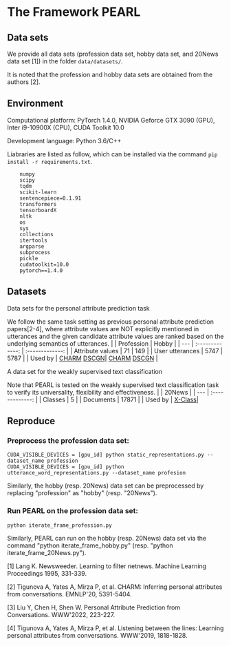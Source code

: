# The Framework PEARL
## Data sets
We provide all data sets (profession data set, hobby data set, and 20News data set [1]) in the folder `data/datasets/`.

It is noted that the profession and hobby data sets are obtained from the authors [2].

## Environment

Computational platform: PyTorch 1.4.0, NVIDIA Geforce GTX 3090 (GPU), Inter i9-10900X (CPU), CUDA Toolkit 10.0

Development language: Python 3.6/C++
       
Liabraries are listed as follow, which can be installed via the command `pip install -r requirements.txt`.
```
    numpy
    scipy
    tqdm
    scikit-learn
    sentencepiece=0.1.91
    transformers
    tensorboardX
    nltk
    os
    sys
    collections
    itertools
    argparse
    subprocess
    pickle
	cudatoolkit=10.0
	pytorch==1.4.0
```
## Datasets
Data sets for the personal attribute prediction task

We follow the same task setting as previous personal attribute prediction papers[2-4], where attribute values are NOT explicitly mentioned in utterances and the given candidate attribute values are ranked based on the underlying semantics of utterances.
|     | Profession | Hobby |
| --- | :-------------: | :-------------: |
| Attribute values | 71 | 149 |
| User utterances | 5747 | 5787 |
| Used by | [CHARM](https://aclanthology.org/2020.emnlp-main.434/)  [DSCGN](https://dl.acm.org/doi/abs/10.1145/3487553.3524248)| [CHARM](https://aclanthology.org/2020.emnlp-main.434/)  [DSCGN](https://dl.acm.org/doi/abs/10.1145/3487553.3524248) |

A data set for the weakly supervised text classification

Note that PEARL is tested on the weakly supervised text classification task to verify its universality, flexibility and effectiveness.
| | 20News |
| --- | :-------------: |
| Classes | 5 |
| Documents | 17871 |
| Used by | [X-Class](https://arxiv.org/abs/2010.12794)|
## Reproduce
### Preprocess the profession data set:

    CUDA_VISIBLE_DEVICES = [gpu_id] python static_representations.py --dataset_name profession
    CUDA_VISIBLE_DEVICES = [gpu_id] python utterance_word_representations.py --dataset_name profesion

Similarly, the hobby (resp. 20News) data set can be preprocessed by replacing "profession" as "hobby" (resp. "20News").
### Run PEARL on the profession data set:

    python iterate_frame_profession.py

Similarly, PEARL can run on the hobby (resp. 20News) data set via the command "python iterate_frame_hobby.py" (resp. "python iterate_frame_20News.py").

[1] Lang K. Newsweeder. Learning to filter netnews. Machine Learning Proceedings 1995, 331-339.    

[2] Tigunova A, Yates A, Mirza P, et al. CHARM: Inferring personal attributes from conversations. EMNLP'20, 5391-5404.

[3] Liu Y, Chen H, Shen W. Personal Attribute Prediction from Conversations. WWW'2022, 223-227.

[4] Tigunova A, Yates A, Mirza P, et al. Listening between the lines: Learning personal attributes from conversations. WWW'2019, 1818-1828.

